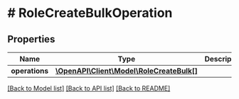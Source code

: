 # # RoleCreateBulkOperation

## Properties

Name | Type | Description | Notes
------------ | ------------- | ------------- | -------------
**operations** | [**\OpenAPI\Client\Model\RoleCreateBulk[]**](RoleCreateBulk.md) |  |

[[Back to Model list]](../../README.md#models) [[Back to API list]](../../README.md#endpoints) [[Back to README]](../../README.md)
